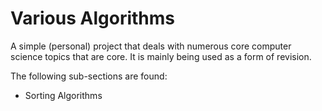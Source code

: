 Various Algorithms
==================

A simple (personal) project that deals with numerous core computer science topics that are core. It is mainly being used as a form of revision.

The following sub-sections are found:

* Sorting Algorithms
